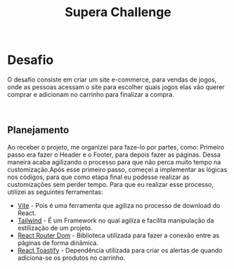 <h1 align="center">Supera Challenge</h1>

</br>

# Desafio

O desafio consiste em criar um site e-commerce, para vendas de jogos, onde as pessoas acessam o site para escolher quais jogos elas vão querer comprar e adicionam no carrinho para finalizar a compra.

</br>

## Planejamento

Ao receber o projeto, me organizei para faze-lo por partes, como: Primeiro passo era fazer o Header e o Footer, para depois fazer as páginas. Dessa maneira acaba agilizando o processo para que não perca muito tempo na customização.Após esse primeiro passo, começei a implementar as lógicas nos códigos, para que como etapa final eu podesse realizar as customizações sem perder tempo.
Para que eu realizar esse processo, utilizei as seguintes ferramentas:

* [Vite](https://vitejs.dev/) - Pois é uma ferramenta que agiliza no processo de download do React.
* [Tailwind](https://tailwindcss.com/) - É um Framework no qual agiliza  e facilita manipulação da estilização de um projeto.
* [React Router Dom](https://reactrouter.com/en/v6.3.0) - Biblioteca utilizada para fazer a conexão entre as páginas de forma dinâmica.
* [React Toastify](https://fkhadra.github.io/react-toastify/introduction) - Dependência utilizada para criar os alertas de quando adiciona-se os produtos no carrinho.


